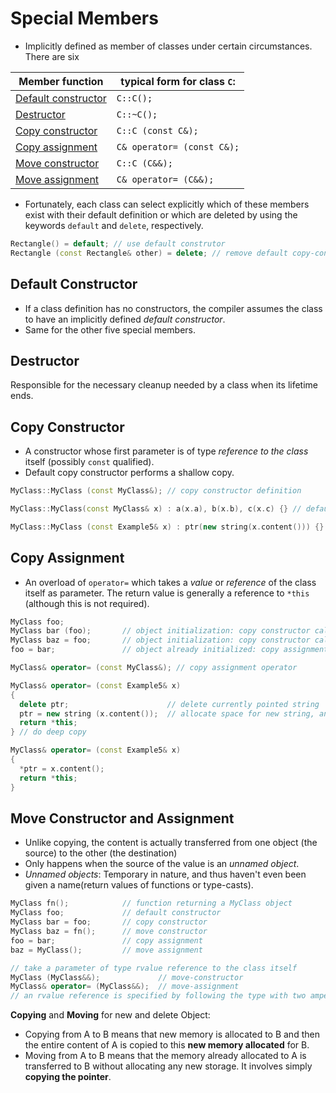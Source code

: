 # Special Members

- Implicitly defined as member of classes under certain circumstances. There are six

| Member function                                              | typical form for class `C`: |
| ------------------------------------------------------------ | --------------------------- |
| [Default constructor](https://cplusplus.com/doc/tutorial/classes2/#default_constructor) | `C::C();`                   |
| [Destructor](https://cplusplus.com/doc/tutorial/classes2/#destructor) | `C::~C();`                  |
| [Copy constructor](https://cplusplus.com/doc/tutorial/classes2/#copy_constructor) | `C::C (const C&);`          |
| [Copy assignment](https://cplusplus.com/doc/tutorial/classes2/#copy_assignment) | `C& operator= (const C&);`  |
| [Move constructor](https://cplusplus.com/doc/tutorial/classes2/#move) | `C::C (C&&);`               |
| [Move assignment](https://cplusplus.com/doc/tutorial/classes2/#move) | `C& operator= (C&&);`       |

- Fortunately, each class can select explicitly which of these members exist with their default definition or which are deleted by using the keywords `default` and `delete`, respectively.

```c++
Rectangle() = default; // use default construtor
Rectangle (const Rectangle& other) = delete; // remove default copy-constructor
```

## Default Constructor

- If a class definition has no constructors, the compiler assumes the class to have an implicitly defined *default constructor*.
- Same for the other five special members.

## Destructor

Responsible for the necessary cleanup needed by a class when its lifetime ends.

## Copy Constructor

- A constructor whose first parameter is of type *reference to the class* itself (possibly `const` qualified).
- Default copy constructor performs a shallow copy.

```c++
MyClass::MyClass (const MyClass&); // copy constructor definition

MyClass::MyClass(const MyClass& x) : a(x.a), b(x.b), c(x.c) {} // default copy constructor that do shallow copy.

MyClass::MyClass (const Example5& x) : ptr(new string(x.content())) {} // do deep copy
```

##  Copy Assignment

- An overload of `operator=` which takes a *value* or *reference* of the class itself as parameter. The return value is generally a reference to `*this` (although this is not required). 

```c++
MyClass foo;
MyClass bar (foo);       // object initialization: copy constructor called
MyClass baz = foo;       // object initialization: copy constructor called
foo = bar;               // object already initialized: copy assignment called

MyClass& operator= (const MyClass&); // copy assignment operator

MyClass& operator= (const Example5& x) 
{
  delete ptr;                      // delete currently pointed string
  ptr = new string (x.content());  // allocate space for new string, and copy
  return *this;
} // do deep copy

MyClass& operator= (const Example5& x) 
{
  *ptr = x.content();
  return *this;
}
```

## Move  Constructor and Assignment

- Unlike copying, the content is actually transferred from one object (the source) to the other (the destination)
- Only happens when the source of the value is an *unnamed object*.
- *Unnamed objects*: Temporary in nature, and thus haven't even been given a name(return values of functions or type-casts).

```c++
MyClass fn();            // function returning a MyClass object
MyClass foo;             // default constructor
MyClass bar = foo;       // copy constructor
MyClass baz = fn();      // move constructor
foo = bar;               // copy assignment
baz = MyClass();         // move assignment 

// take a parameter of type rvalue reference to the class itself
MyClass (MyClass&&);             // move-constructor
MyClass& operator= (MyClass&&);  // move-assignment
// an rvalue reference is specified by following the type with two ampersands (&&)
```

**Copying** and **Moving** for new and delete Object:

- Copying from A to B means that new memory is allocated to B and then the entire content of A is copied to this **new memory allocated** for B.
- Moving from A to B means that the memory already allocated to A is transferred to B without allocating any new storage. It involves simply **copying the pointer**.